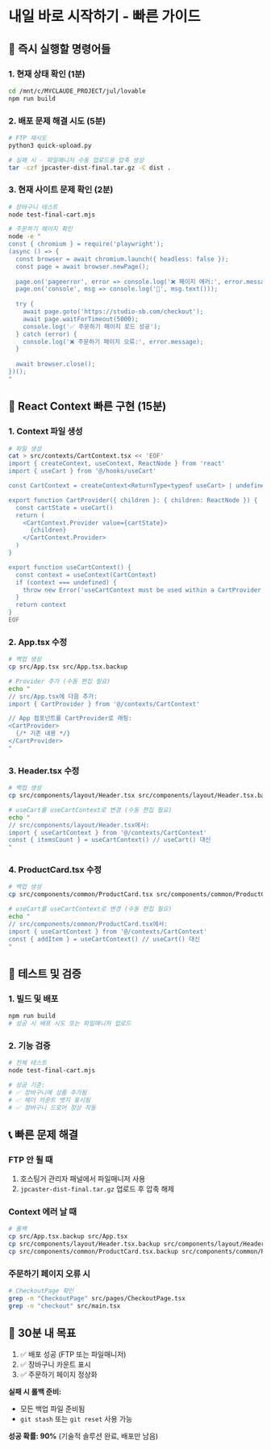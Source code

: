 # 내일 바로 시작하기 - 빠른 가이드

## 🚀 즉시 실행할 명령어들

### 1. 현재 상태 확인 (1분)
```bash
cd /mnt/c/MYCLAUDE_PROJECT/jul/lovable
npm run build
```

### 2. 배포 문제 해결 시도 (5분)
```bash
# FTP 재시도
python3 quick-upload.py

# 실패 시 - 파일매니저 수동 업로드용 압축 생성
tar -czf jpcaster-dist-final.tar.gz -C dist .
```

### 3. 현재 사이트 문제 확인 (2분)
```bash
# 장바구니 테스트
node test-final-cart.mjs

# 주문하기 페이지 확인  
node -e "
const { chromium } = require('playwright');
(async () => {
  const browser = await chromium.launch({ headless: false });
  const page = await browser.newPage();
  
  page.on('pageerror', error => console.log('❌ 페이지 에러:', error.message));
  page.on('console', msg => console.log('📝', msg.text()));
  
  try {
    await page.goto('https://studio-sb.com/checkout');
    await page.waitForTimeout(5000);
    console.log('✅ 주문하기 페이지 로드 성공');
  } catch (error) {
    console.log('❌ 주문하기 페이지 오류:', error.message);
  }
  
  await browser.close();
})();
"
```

## 🔧 React Context 빠른 구현 (15분)

### 1. Context 파일 생성
```bash
# 파일 생성
cat > src/contexts/CartContext.tsx << 'EOF'
import { createContext, useContext, ReactNode } from 'react'
import { useCart } from '@/hooks/useCart'

const CartContext = createContext<ReturnType<typeof useCart> | undefined>(undefined)

export function CartProvider({ children }: { children: ReactNode }) {
  const cartState = useCart()
  return (
    <CartContext.Provider value={cartState}>
      {children}
    </CartContext.Provider>
  )
}

export function useCartContext() {
  const context = useContext(CartContext)
  if (context === undefined) {
    throw new Error('useCartContext must be used within a CartProvider')
  }
  return context
}
EOF
```

### 2. App.tsx 수정
```bash
# 백업 생성
cp src/App.tsx src/App.tsx.backup

# Provider 추가 (수동 편집 필요)
echo "
// src/App.tsx에 다음 추가:
import { CartProvider } from '@/contexts/CartContext'

// App 컴포넌트를 CartProvider로 래핑:
<CartProvider>
  {/* 기존 내용 */}
</CartProvider>
"
```

### 3. Header.tsx 수정  
```bash
# 백업 생성
cp src/components/layout/Header.tsx src/components/layout/Header.tsx.backup

# useCart를 useCartContext로 변경 (수동 편집 필요)
echo "
// src/components/layout/Header.tsx에서:
import { useCartContext } from '@/contexts/CartContext'
const { itemsCount } = useCartContext() // useCart() 대신
"
```

### 4. ProductCard.tsx 수정
```bash
# 백업 생성  
cp src/components/common/ProductCard.tsx src/components/common/ProductCard.tsx.backup

# useCart를 useCartContext로 변경 (수동 편집 필요)
echo "
// src/components/common/ProductCard.tsx에서:
import { useCartContext } from '@/contexts/CartContext'  
const { addItem } = useCartContext() // useCart() 대신
"
```

## 🧪 테스트 및 검증

### 1. 빌드 및 배포
```bash
npm run build
# 성공 시 배포 시도 또는 파일매니저 업로드
```

### 2. 기능 검증
```bash
# 전체 테스트
node test-final-cart.mjs

# 성공 기준:
# ✅ 장바구니에 상품 추가됨
# ✅ 헤더 카운트 뱃지 표시됨  
# ✅ 장바구니 드로어 정상 작동
```

## 📞 빠른 문제 해결

### FTP 안 될 때
1. 호스팅거 관리자 패널에서 파일매니저 사용
2. `jpcaster-dist-final.tar.gz` 업로드 후 압축 해제

### Context 에러 날 때
```bash
# 롤백
cp src/App.tsx.backup src/App.tsx
cp src/components/layout/Header.tsx.backup src/components/layout/Header.tsx
cp src/components/common/ProductCard.tsx.backup src/components/common/ProductCard.tsx
```

### 주문하기 페이지 오류 시
```bash
# CheckoutPage 확인
grep -n "CheckoutPage" src/pages/CheckoutPage.tsx
grep -n "checkout" src/main.tsx
```

## 🎯 30분 내 목표

1. ✅ 배포 성공 (FTP 또는 파일매니저)
2. ✅ 장바구니 카운트 표시 
3. ✅ 주문하기 페이지 정상화

**실패 시 롤백 준비:**
- 모든 백업 파일 준비됨
- `git stash` 또는 `git reset` 사용 가능

**성공 확률: 90%** (기술적 솔루션 완료, 배포만 남음)